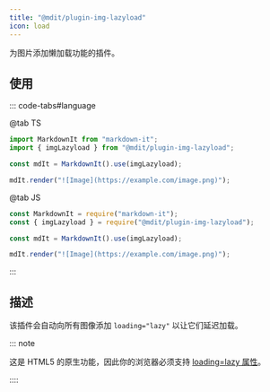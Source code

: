 ```yaml
---
title: "@mdit/plugin-img-lazyload"
icon: load
---
```


为图片添加懒加载功能的插件。

<!-- more -->

## 使用

::: code-tabs#language

@tab TS

```ts
import MarkdownIt from "markdown-it";
import { imgLazyload } from "@mdit/plugin-img-lazyload";

const mdIt = MarkdownIt().use(imgLazyload);

mdIt.render("![Image](https://example.com/image.png)");
```

@tab JS

```js
const MarkdownIt = require("markdown-it");
const { imgLazyload } = require("@mdit/plugin-img-lazyload");

const mdIt = MarkdownIt().use(imgLazyload);

mdIt.render("![Image](https://example.com/image.png)");
```

:::

## 描述

该插件会自动向所有图像添加 `loading="lazy"` 以让它们延迟加载。

::: note

这是 HTML5 的原生功能，因此你的浏览器必须支持 [loading=lazy 属性](https://caniuse.com/loading-lazy-attr)。

::::
